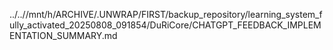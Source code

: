 ../..//mnt/h/ARCHIVE/.UNWRAP/FIRST/backup_repository/learning_system_fully_activated_20250808_091854/DuRiCore/CHATGPT_FEEDBACK_IMPLEMENTATION_SUMMARY.md
